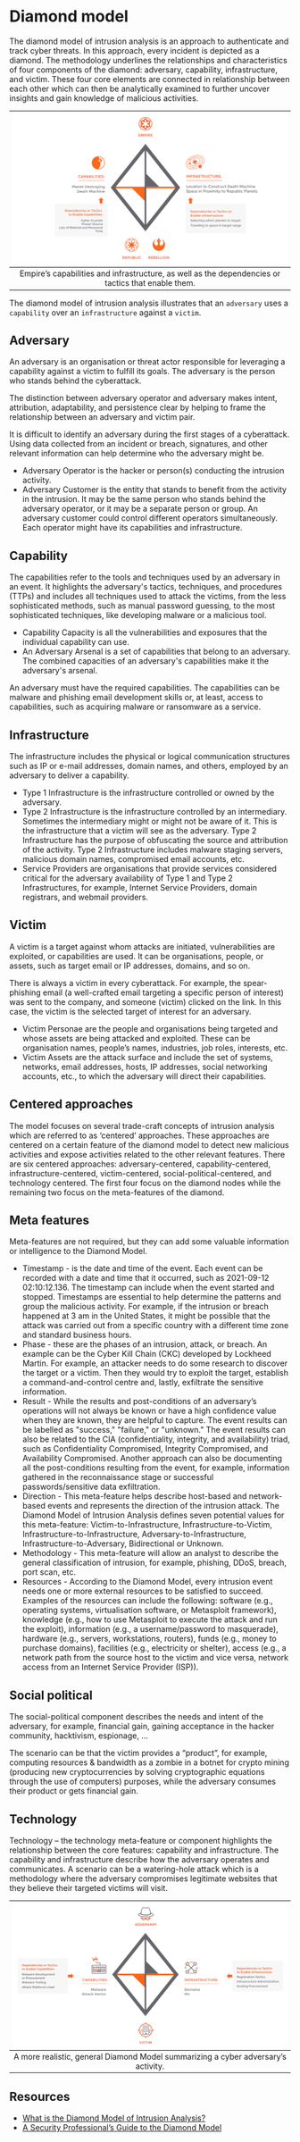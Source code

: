 # Diamond model

The diamond model of intrusion analysis is an approach to authenticate and track cyber threats. In this approach, every incident is depicted as a diamond. The methodology underlines the relationships and characteristics of four components of the diamond: adversary, capability, infrastructure, and victim. These four core elements are connected in relationship between each other which can then be analytically examined to further uncover insights and gain knowledge of malicious activities. 

| ![Empire's capabilities](../../_static/images/starwars-diamond.png)
|:--:|
| Empire’s capabilities and infrastructure, as well as the dependencies or tactics that enable them. |

The diamond model of intrusion analysis illustrates that an `adversary` uses a `capability` over an `infrastructure` against a `victim`.

## Adversary

An adversary is an organisation or threat actor responsible for leveraging a capability against a victim to fulfill its goals. The adversary is the person who stands behind the cyberattack. 

The distinction between adversary operator and adversary makes intent, attribution, adaptability, and persistence clear by helping to frame the relationship between an adversary and victim pair.  

It is difficult to identify an adversary during the first stages of a cyberattack. Using data collected from an incident or breach, signatures, and other relevant information can help determine who the adversary might be.

* Adversary Operator is the hacker or person(s) conducting the intrusion activity.
* Adversary Customer is the entity that stands to benefit from the activity in the intrusion. It may be the same person who stands behind the adversary operator, or it may be a separate person or group. An adversary customer could control different operators simultaneously. Each operator might have its capabilities and infrastructure.

## Capability

The capabilities refer to the tools and techniques used by an adversary in an event. It highlights the adversary's tactics, techniques, and procedures (TTPs) and includes all techniques used to attack the victims, from the less sophisticated methods, such as manual password guessing, to the most sophisticated techniques, like developing malware or a malicious tool. 

* Capability Capacity is all the vulnerabilities and exposures that the individual capability can use. 
* An Adversary Arsenal is a set of capabilities that belong to an adversary. The combined capacities of an adversary's capabilities make it the adversary's arsenal.

An adversary must have the required capabilities. The capabilities can be malware and phishing email development skills or, at least, access to capabilities, such as acquiring malware or ransomware as a service.

## Infrastructure

The infrastructure includes the physical or logical communication structures such as IP or e-mail addresses, domain names, and others, employed by an adversary to deliver a capability. 

* Type 1 Infrastructure is the infrastructure controlled or owned by the adversary. 
* Type 2 Infrastructure is the infrastructure controlled by an intermediary. Sometimes the intermediary might or might not be aware of it. This is the infrastructure that a victim will see as the adversary. Type 2 Infrastructure has the purpose of obfuscating the source and attribution of the activity. Type 2 Infrastructure includes malware staging servers, malicious domain names, compromised email accounts, etc.
* Service Providers are organisations that provide services considered critical for the adversary availability of Type 1 and Type 2 Infrastructures, for example, Internet Service Providers, domain registrars, and webmail providers.

## Victim

A victim is a target against whom attacks are initiated, vulnerabilities are exploited, or capabilities are used. 
It can be organisations, people, or assets, such as target email or IP addresses, domains, and so on. 

There is always a victim in every cyberattack. For example, the spear-phishing email (a well-crafted email targeting a specific person of interest) was sent to the company, and someone (victim) clicked on the link. In this case, the victim is the selected target of interest for an adversary. 

* Victim Personae are the people and organisations being targeted and whose assets are being attacked and exploited. These can be organisation names, people’s names, industries, job roles, interests, etc.
* Victim Assets are the attack surface and include the set of systems, networks, email addresses, hosts, IP addresses, social networking accounts, etc., to which the adversary will direct their capabilities.

## Centered approaches

The model focuses on several trade-craft concepts of intrusion analysis which are referred to as ‘centered’ approaches. These approaches are centered on a certain feature of the diamond model to detect new malicious activities and expose activities related to the other relevant features. There are six centered approaches: adversary-centered, capability-centered, infrastructure-centered, victim-centered, social-political-centered, and technology centered. The first four focus on the diamond nodes while the remaining two focus on the meta-features of the diamond.

## Meta features

Meta-features are not required, but they can add some valuable information or intelligence to the Diamond Model.

* Timestamp - is the date and time of the event. Each event can be recorded with a date and time that it occurred, such as 2021-09-12 02:10:12.136. The timestamp can include when the event started and stopped. Timestamps are essential to help determine the patterns and group the malicious activity. For example, if the intrusion or breach happened at 3 am in the United States, it might be possible that the attack was carried out from a specific country with a different time zone and standard business hours. 
* Phase - these are the phases of an intrusion, attack, or breach. An example can be the Cyber Kill Chain (CKC) developed by Lockheed Martin. For example, an attacker needs to do some research to discover the target or a victim. Then they would try to exploit the target, establish a command-and-control centre and, lastly, exfiltrate the sensitive information. 
* Result - While the results and post-conditions of an adversary’s operations will not always be known or have a high confidence value when they are known, they are helpful to capture. The event results can be labelled as "success," "failure," or "unknown." The event results can also be related to the CIA (confidentiality, integrity, and availability) triad, such as Confidentiality Compromised, Integrity Compromised, and Availability Compromised. Another approach can also be documenting all the post-conditions resulting from the event, for example, information gathered in the reconnaissance stage or successful passwords/sensitive data exfiltration.
* Direction - This meta-feature helps describe host-based and network-based events and represents the direction of the intrusion attack. The Diamond Model of Intrusion Analysis defines seven potential values for this meta-feature: Victim-to-Infrastructure, Infrastructure-to-Victim, Infrastructure-to-Infrastructure, Adversary-to-Infrastructure, Infrastructure-to-Adversary, Bidirectional or Unknown.
* Methodology - This meta-feature will allow an analyst to describe the general classification of intrusion, for example, phishing, DDoS, breach, port scan, etc. 
* Resources - According to the Diamond Model, every intrusion event needs one or more external resources to be satisfied to succeed. Examples of the resources can include the following: software (e.g., operating systems, virtualisation software, or Metasploit framework), knowledge (e.g., how to use Metasploit to execute the attack and run the exploit), information (e.g., a username/password to masquerade), hardware (e.g., servers, workstations, routers), funds (e.g., money to purchase domains), facilities (e.g., electricity or shelter), access (e.g., a network path from the source host to the victim and vice versa, network access from an Internet Service Provider (ISP)).

## Social political

The social-political component describes the needs and intent of the adversary, for example, financial gain, gaining acceptance in the hacker community, hacktivism, espionage, ... 

The scenario can be that the victim provides a “product”, for example, computing resources & bandwidth as a zombie in a botnet for crypto mining (producing new cryptocurrencies by solving cryptographic equations through the use of computers) purposes, while the adversary consumes their product or gets financial gain. 

## Technology

Technology – the technology meta-feature or component highlights the relationship between the core features: capability and infrastructure. The capability and infrastructure describe how the adversary operates and communicates. 
A scenario can be a watering-hole attack which is a methodology where the adversary compromises legitimate websites that they believe their targeted victims will visit.

|  ![Getting Closer to the Adversary](../../_static/images/starwars-diamond2.png)   |
|:---------------------------------------------------------------------------------:|
| A more realistic, general Diamond Model summarizing a cyber adversary’s activity. |

## Resources

* [What is the Diamond Model of Intrusion Analysis?](https://cyware.com/educational-guides/cyber-threat-intelligence/what-is-the-diamond-model-of-intrusion-analysis-5f02/)
* [A Security Professional’s Guide to the Diamond Model](https://mcsi-library.readthedocs.io/articles/2022/07/a-security-professional-s-guide-to-the-diamond-model/a-security-professional-s-guide-to-the-diamond-model.html)
